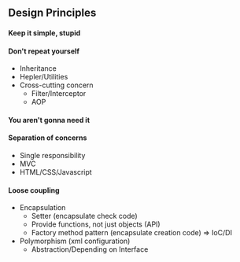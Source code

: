 ## Design Principles
#### Keep it simple, stupid
#### Don't repeat yourself
* Inheritance 
* Hepler/Utilities
* Cross-cutting concern
	* Filter/Interceptor
	* AOP
#### You aren't gonna need it
#### Separation of concerns
* Single responsibility
* MVC
* HTML/CSS/Javascript
#### Loose coupling
* Encapsulation
	* Setter (encapsulate check code)
	* Provide functions, not just objects (API)
	* Factory method pattern (encapsulate creation code) => IoC/DI
* Polymorphism (xml configuration)
	* Abstraction/Depending on Interface
